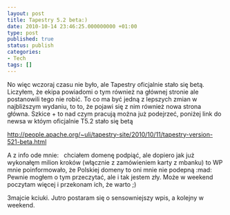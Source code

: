 ```yaml
---
layout: post
title: Tapestry 5.2 beta:)
date: 2010-10-14 23:46:25.000000000 +01:00
type: post
published: true
status: publish
categories:
- Tech
tags: []
---
```

<p>No więc wczoraj czasu nie było, ale Tapestry oficjalnie stało się betą. Liczyłem, że ekipa powiadomi o tym również na głównej stronie ale postanowili tego nie robić. To co ma być jedną z lepszych zmian w najbliższym wydaniu, to to, że pojawi się z nim również nowa strona główna. Szkice + to nad czym pracują można już podejrzeć, poniżej link do newsa w któym oficjalnie T5.2 stało się betą</p>
<p><a href="http://people.apache.org/~uli/tapestry-site/2010/10/11/tapestry-version-521-beta.html">http://people.apache.org/~uli/tapestry-site/2010/10/11/tapestry-version-521-beta.html </a></p>
<p>A z info ode mnie:   chciałem domenę podpiąć, ale dopiero jak już wykonałęm milion kroków (włącznie z zamówieniem karty z mbanku) to WP mnie poinformowało, że Polskiej domeny to oni mnie nie podepną :mad: Pewnie mogłem o tym przeczytać, ale i tak jestem zły. Może w weekend poczytam więcej i przekonam ich, że warto ;)</p>
<p>3majcie kciuki. Jutro postaram się o sensowniejszy wpis, a kolejny w weekend.</p>
